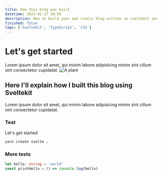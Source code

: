 ```yaml
---
title: How this blog was built
datetime: 2023-01-27 20:59
description: How to build your own static blog written in sveltekit and deploy it to GitHub Pages.
finished: false
tags: ['SvelteKit', 'TypeScript', 'CSS']
---
```


# Let's get started

Lorem ipsum dolor sit amet, qui minim labore adipisicing minim sint cillum sint consectetur cupidatat.
![A plant](/plant.webp)

## Here I'll explain how I built this blog using Sveltekit

Lorem ipsum dolor sit amet, qui minim labore adipisicing minim sint cillum sint consectetur cupidatat.

### Test

Let's get started

```bash
yarn create svelte .
```

### More tests

```typescript
let hello: string = 'world'
const printHello = () => console.log(hello)
```

